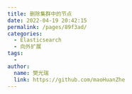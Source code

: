 ```yaml
---
title: 删除集群中的节点
date: 2022-04-19 20:42:15
permalink: /pages/89f3ad/
categories:
  - Elasticsearch
  - 向外扩展
tags:
  - 
author: 
  name: 樊光瑞
  link: https://github.com/maoHuanZhe
---
```

